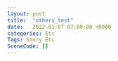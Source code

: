 ```yaml
---
layout: post
title:  "others_test"
date:   2022-01-07 07:00:00 +0000
categories: Etc
Tags: Story Etc
SceneCode: []
---
```


